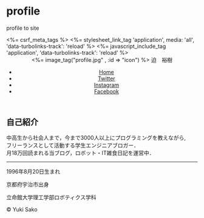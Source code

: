 # profile
profile to site
<!DOCTYPE html>
<html>
  <head>
    <title>自己紹介ページ</title>
    <%= csrf_meta_tags %>
    <meta charset="UTF-8">
    <%= stylesheet_link_tag    'application', media: 'all', 'data-turbolinks-track': 'reload' %>
    <%= javascript_include_tag 'application', 'data-turbolinks-track': 'reload' %>
  </head>
<body>
<header>
        <div class="top">
            <%= image_tag("profile.jpg" , :id => "icon") %>
            <span id="myname">迫　裕樹</span>
            <nav>
                <ul>
                    <li><a href="">Home</a></li>
                    <li><a href="https://twitter.com/home" target="_blank">Twitter</a></li>
                    <li><a href="https://www.instagram.com/" target="_blank">Instagram</a></li>
                    <li><a href="https://www.facebook.com/" target="_blank">Facebook</a></li>
                </ul>
            </nav>
        </div>
    </header>
    <div class="container">
        <h2>自己紹介</h2>
        <div class="profile">
            <p>中高生から社会人まで，今まで3000人以上にプログラミングを教えながら, <br>
               フリーランスとして活動する学生エンジニアブロガー．<br>
              月18万回読まれる当ブログ，ロボット・IT雑食日記を運営中．</p>
            <hr>
            <p>1996年8月20日生まれ</p>
            <p>京都府宇治市出身</p>
            <p>立命館大学理工学部ロボティクス学科</p>
        </div>
    </div>
    <footer>
        <p>&copy; Yuki Sako</p>
    </footer>
  </body>
  </html>
